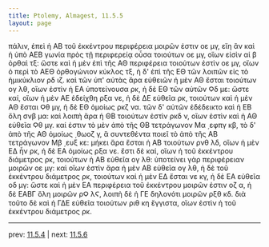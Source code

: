 ```yaml
---
title: Ptolemy, Almagest, 11.5.5
layout: page
---
```


πάλιν, ἐπεὶ ἡ ΑΒ τοῦ ἐκκέντρου περιφέρεια μοιρῶν ἐστιν οε μγ, εἴη ἂν καὶ ἡ ὑπὸ ΑΕΒ γωνία πρὸς τῇ περιφερείᾳ οὖσα τοιούτων οε μγ, οἵων εἰσὶν αἱ β ὀρθαὶ τξ: ὥστε καὶ ἡ μὲν ἐπὶ τῆς ΑΘ περιφέρεια τοιούτων ἐστὶν οε μγ, οἵων ὁ περὶ τὸ ΑΕΘ ὀρθογώνιον κύκλος τξ, ἡ δ' ἐπὶ τῆς ΕΘ τῶν λοιπῶν εἰς τὸ ἡμικύκλιον ρδ ιζ. καὶ τῶν ὑπ' αὐτὰς ἄρα εὐθειῶν ἡ μὲν ΑΘ ἔσται τοιούτων ογ λθ, οἵων ἐστὶν ἡ ΕΑ ὑποτείνουσα ρκ, ἡ δὲ ΕΘ τῶν αὐτῶν Ϙδ με: ὥστε καί, οἵων ἡ μὲν ΑΕ ἐδείχθη ρξα νε, ἡ δὲ ΔΕ εὐθεῖα ρκ, τοιούτων καὶ ἡ μὲν ΑΘ ἔσται Ϙθ μγ, ἡ δὲ ΕΘ ὁμοίως ρκζ να. τῶν δ' αὐτῶν ἐδέδεικτο καὶ ἡ ΕΒ ὅλη σνβ μα: καὶ λοιπὴ ἄρα ἡ ΘΒ τοιούτων ἐστὶν ρκδ ν, οἵων ἐστὶν καὶ ἡ ΑΘ εὐθεῖα Ϙθ μγ. καί ἐστιν τὸ μὲν ἀπὸ τῆς ΘΒ τετράγωνον Μα ͵εφπγ κβ, τὸ δ' ἀπὸ τῆς ΑΘ ὁμοίως ͵θωοζ γ, ἃ συντεθέντα ποιεῖ τὸ ἀπὸ τῆς ΑΒ τετράγωνον Μβ ͵ευξ κε: μήκει ἄρα ἔσται ἡ ΑΒ τοιούτων ρνθ λδ, οἵων ἡ μὲν ΕΔ ἦν ρκ, ἡ δὲ ΕΑ ὁμοίως ρξα νε. ἔστι δὲ καί, οἵων ἡ τοῦ ἐκκέντρου διάμετρος ρκ, τοιούτων ἡ ΑΒ εὐθεῖα ογ λθ: ὑποτείνει γὰρ περιφέρειαν μοιρῶν οε μγ: καὶ οἵων ἐστὶν ἄρα ἡ μὲν ΑΒ εὐθεῖα ογ λθ, ἡ δὲ τοῦ ἐκκέντρου διάμετρος ρκ, τοιούτων καὶ ἡ μὲν ΕΔ ἔσται νε κγ, ἡ δὲ ΕΑ εὐθεῖα οδ μγ: ὥστε καὶ ἡ μὲν ΕΑ περιφέρεια τοῦ ἐκκέντρου μοιρῶν ἐστιν οζ α, ἡ δὲ ΕΑΒΓ ὅλη μοιρῶν ρϘ λϚ, λοιπὴ δὲ ἡ ΓΕ δηλονότι μοιρῶν ρξθ κδ. διὰ τοῦτο δὲ καὶ ἡ ΓΔΕ εὐθεῖα τοιούτων ριθ κη ἔγγιστα, οἵων ἐστὶν ἡ τοῦ ἐκκέντρου διάμετρος ρκ. 

---

prev: [11.5.4](../11.5.4/) | next: [11.5.6](../11.5.6/)


